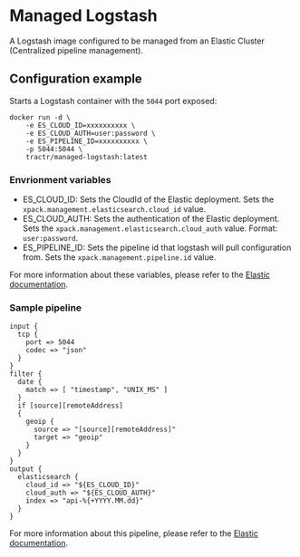 # Managed Logstash

A Logstash image configured to be managed from an Elastic Cluster (Centralized pipeline management).

## Configuration example

Starts a Logstash container with the `5044` port exposed:

```shell
docker run -d \
    -e ES_CLOUD_ID=xxxxxxxxxx \
    -e ES_CLOUD_AUTH=user:password \
    -e ES_PIPELINE_ID=xxxxxxxxxx \
    -p 5044:5044 \
    tractr/managed-logstash:latest
```

### Envrionment variables

- ES_CLOUD_ID: Sets the CloudId of the Elastic deployment. Sets the `xpack.management.elasticsearch.cloud_id` value.
- ES_CLOUD_AUTH: Sets the authentication of the Elastic deployment. Sets the `xpack.management.elasticsearch.cloud_auth` value. Format: `user:password`.
- ES_PIPELINE_ID: Sets the pipeline id that logstash will pull configuration from. Sets the `xpack.management.pipeline.id` value.

For more information about these variables, please refer to the [Elastic documentation](https://www.elastic.co/guide/en/logstash/current/configuring-centralized-pipelines.html).

### Sample pipeline

```text
input {
  tcp {
    port => 5044
    codec => "json"
  }
}
filter {
  date {
    match => [ "timestamp", "UNIX_MS" ]
  }
  if [source][remoteAddress]
  {
    geoip {
      source => "[source][remoteAddress]"
      target => "geoip"
    }
  }
}
output {
  elasticsearch {
    cloud_id => "${ES_CLOUD_ID}"
    cloud_auth => "${ES_CLOUD_AUTH}"
    index => "api-%{+YYYY.MM.dd}"
  }
}
```

For more information about this pipeline, please refer to the [Elastic documentation](https://www.elastic.co/guide/en/logstash/current/plugins-outputs-elasticsearch.html).
